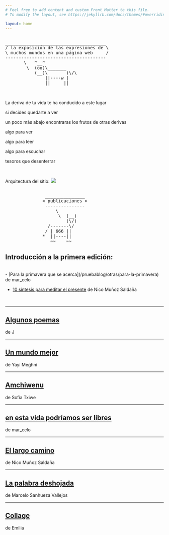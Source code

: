 ```yaml
---
# Feel free to add content and custom Front Matter to this file.
# To modify the layout, see https://jekyllrb.com/docs/themes/#overriding-theme-defaults

layout: home
---
```



<pre>

______________________________________
/ la exposición de las expresiones de \
\ muchos mundos en una página web     /
--------------------------------------
       \   ^__^
        \  (oo)\_______
           (__)\       )\/\
               ||----w |
               ||     ||

 </pre>

La deriva de tu vida te ha conducido a este lugar

si decides quedarte a ver

un poco más abajo encontraras los frutos de otras derivas

algo para ver

algo para leer

algo para escuchar

tesoros que desenterrar

<br>

Arquitectura del sítio:
  <img src="/pruebablog/archivos/autocad.gif" />

<pre>

               _______________
              < publicaciones >
               ---------------
                   \
                    \  (__)
                       (\/)
                /-------\/
               / | 666 ||
              *  ||----||
                 ~~    ~~
</pre>

## Introducción a la primera edición:
<br>
  - [Para la primavera que se acerca](/pruebablog/otras/para-la-primavera) de mar_celo

  - [10 síntesis para meditar el presente](/pruebablog/otras/10-sintesis) de Nico Muñoz Saldaña

<br>

---


## [Algunos poemas](/pruebablog/_posts/2021-03-21-algunos-poemas)
de J

---

## [Un mundo mejor](/pruebablog/_posts/2021-03-21-Un-mundo_mejor)
de Yayi Meghni

---

## [Amchiwenu](/pruebablog/_posts/2021-03-21-Amchiwenu)
de Sofía Txiwe

---

## [en esta vida podríamos ser libres](/pruebablog/_posts/2021-03-17-en-esta-vida-podríamos-ser-libres)
de mar_celo

---

## [El largo camino](/pruebablog/_posts/2021-03-13-el-largo-camino)
de Nico Muñoz Saldaña

---

## [La palabra deshojada](/pruebablog/_posts/2021-03-01-la-palabra-deshojada)
de Marcelo Sanhueza Vallejos

---

## [Collage](/pruebablog/_posts/2021-03-01-collage-emilia)
de Emilia
